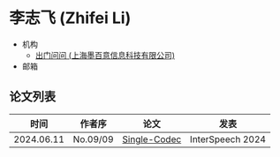 # 李志飞 (Zhifei Li)

- 机构
  - [出门问问 (上海墨百意信息科技有限公司)](../Institutions/CHN-Mobvoi_墨百意.md)
- 邮箱

## 论文列表

| 时间 | 作者序 | 论文 | 发表 |
|:-:|:-:|---|---|
| 2024.06.11 | No.09/09 | [Single-Codec](../Models/Speech_Neural_Codec/2024.06.11_Single-Codec.md) | InterSpeech 2024 |
